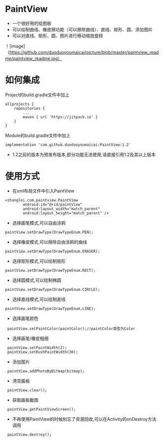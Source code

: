 # PaintView
* 一个很好用的绘图板
* 可以绘制曲线、橡皮擦功能（可以擦除曲线）、直线、矩形、圆、添加图片
* 可以对直线、矩形、圆、图片进行移动缩放旋转

！[image]（https://github.com/duoduoyoumaicai/picture/blob/master/paintview_readme/paintview_readme.jpg）

# 如何集成
Project的build.gradle文件中加上

```
allprojects {
    repositories {
        ...
        maven { url 'https://jitpack.io' }
    }
}
```
  Module的build.gradle文件中加上
  ```
  implementation 'com.github.duoduoyoumaicai:PaintView:1.2'
  ```
  * 1.2之前的版本为预发布版本,部分功能无法使用,请直接引用1.2及其以上版本
  
  # 使用方式
   * 在xml布局文件中引入PaintView
 
```
<zhanglei.com.paintview.PaintView
        android:id="@+id/paintView"
        android:layout_width="match_parent"
        android:layout_height="match_parent" />
```
* 选择画笔模式,可以自由涂鸦
```
paintView.setDrawType(DrawTypeEnum.PEN);
```
* 选择橡皮模式,可以擦除自由涂鸦的曲线
```
paintView.setDrawType(DrawTypeEnum.ERASER);
```
* 选择矩形模式,可以绘制矩形
```
paintView.setDrawType(DrawTypeEnum.RECT);
```
* 选择圆模式,可以绘制椭圆
```
paintView.setDrawType(DrawTypeEnum.CIRCLE);
```
* 选择直线模式,可以绘制直线
```
paintView.setDrawType(DrawTypeEnum.LINE);
```
* 选择画笔颜色
```
 paintView.setPaintColor(paintColor);//paintColor类型为Color
```
* 选择画笔/橡皮粗细
```
 paintView.setPaintWidth(2);
 paintView.setRushPaintWidth(30);
```
* 添加图片
```
 paintView.addPhotoByBitmap(bitmap);
```
* 清空画板
```
 paintView.clear();
```
* 获取画板截图
```
 paintView.getPaintViewScreen();
```
* 不再使用PaintView的时候别忘了资源回收,可以在Activity的onDestroy方法调用
```
 paintView.destroy();
```
